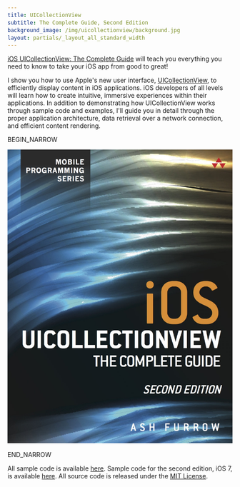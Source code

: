 ```yaml
---
title: UICollectionView
subtitle: The Complete Guide, Second Edition
background_image: /img/uicollectionview/background.jpg
layout: partials/_layout_all_standard_width
---
```


[iOS UICollectionView: The Complete Guide](http://www.amazon.com/gp/product/B00IHZKDCU/ref=as_li_tl?ie=UTF8&camp=1789&creative=390957&creativeASIN=B00IHZKDCU&linkCode=as2&tag=ashfur-20&linkId=GUX5WHOORCNFA32C) will teach you everything you need to know to take your iOS app from good to great!

I show you how to use Apple's new user interface, [UICollectionView](http://developer.apple.com/library/ios/#documentation/UIKit/Reference/UICollectionView_class/Reference/Reference.html#//apple_ref/doc/uid/TP40012177), to efficiently display content in iOS applications. iOS developers of all levels will learn how to create intuitive, immersive experiences within their applications. In addition to demonstrating how UICollectionView works through sample code and examples, I'll guide you in detail through the proper application architecture, data retrieval over a network connection, and efficient content rendering.

BEGIN_NARROW

![Book cover](/img/uicollectionview/cover.jpg)

END_NARROW

All sample code is available [here](http://static.ashfurrow.com/uicollectionview_code.zip). Sample code for the second edition, iOS 7, is available [here](http://static.ashfurrow.com/uicollectionviewII_code.zip). All source code is released under the [MIT License](http://opensource.org/licenses/MIT).
